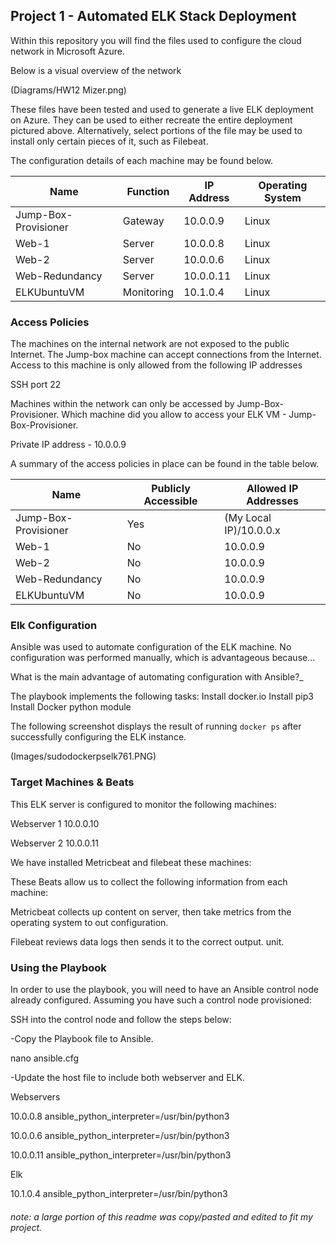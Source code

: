 ## Project 1 - Automated ELK Stack Deployment

Within this repository you will find the files used to configure the cloud network in Microsoft Azure.

Below is a visual overview of the network 

(Diagrams/HW12 Mizer.png)

These files have been tested and used to generate a live ELK deployment on Azure. They can be used to either recreate the entire deployment pictured above. Alternatively, select portions of the file may be used to install only certain pieces of it, such as Filebeat.

The configuration details of each machine may be found below.

| Name                 | Function | IP Address | Operating System |
|----------------------|----------|------------|------------------|
| Jump-Box-Provisioner | Gateway  | 10.0.0.9   | Linux            |
| Web-1                | Server   | 10.0.0.8   | Linux            |
| Web-2                | Server   | 10.0.0.6   | Linux            |
| Web-Redundancy       | Server   | 10.0.0.11  | Linux            |
| ELKUbuntuVM          |Monitoring| 10.1.0.4   | Linux            |

### Access Policies

The machines on the internal network are not exposed to the public Internet.
The Jump-box machine can accept connections from the Internet. Access to this machine is only allowed from the following IP addresses 

SSH port 22 

Machines within the network can only be accessed by Jump-Box-Provisioner.
Which machine did you allow to access your ELK VM - Jump-Box-Provisioner.

Private IP address  - 10.0.0.9

A summary of the access policies in place can be found in the table below.

| Name                 | Publicly Accessible | Allowed IP Addresses  |
|----------------------|---------------------|-----------------------|
| Jump-Box-Provisioner | Yes                 |(My Local IP)/10.0.0.x |
| Web-1                | No                  | 10.0.0.9              |
| Web-2                | No                  | 10.0.0.9              |
| Web-Redundancy       | No                  | 10.0.0.9              |
| ELKUbuntuVM          | No                  | 10.0.0.9              |

### Elk Configuration

Ansible was used to automate configuration of the ELK machine. No configuration was performed manually, which is advantageous because...

What is the main advantage of automating configuration with Ansible?_

The playbook implements the following tasks:
Install docker.io 
Install pip3
Install Docker python module


The following screenshot displays the result of running `docker ps` after successfully configuring the ELK instance.

(Images/sudodockerpselk761.PNG)

### Target Machines & Beats
This ELK server is configured to monitor the following machines:

Webserver 1 10.0.0.10

Webserver 2 10.0.0.11

We have installed Metricbeat and filebeat these machines:

These Beats allow us to collect the following information from each machine:

Metricbeat collects up content on server, then take metrics from the operating system to out configuration.

Filebeat reviews data logs then sends it to the correct output. unit.

### Using the Playbook

In order to use the playbook, you will need to have an Ansible control node already configured. Assuming you have such a control node provisioned: 

SSH into the control node and follow the steps below:

-Copy the Playbook file to Ansible.

nano ansible.cfg

-Update the host file to include both webserver and ELK.


Webservers

10.0.0.8 ansible_python_interpreter=/usr/bin/python3

10.0.0.6 ansible_python_interpreter=/usr/bin/python3

10.0.0.11 ansible_python_interpreter=/usr/bin/python3

Elk

10.1.0.4 ansible_python_interpreter=/usr/bin/python3

###### note: a large portion of this readme was copy/pasted and edited to fit my project. 
